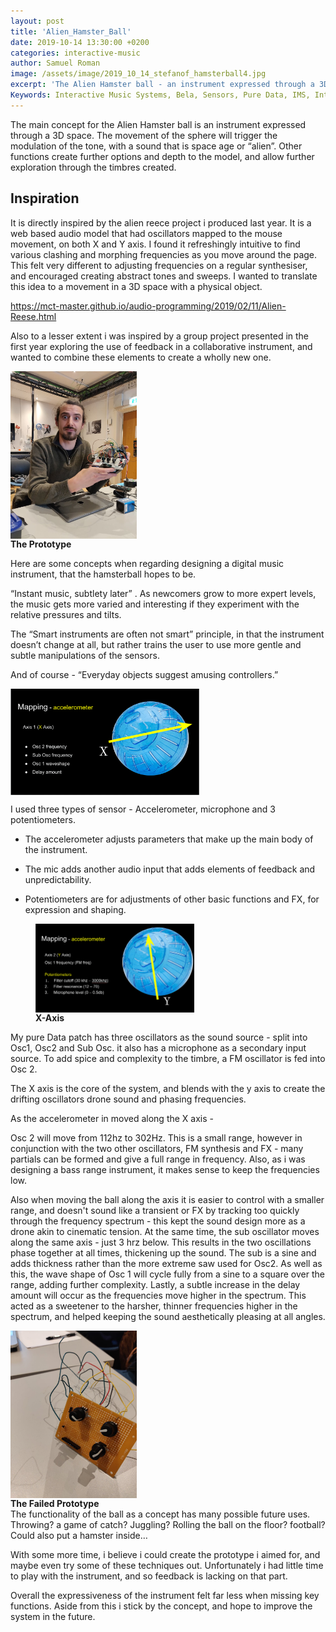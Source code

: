 ```yaml
---
layout: post
title: 'Alien_Hamster_Ball'
date: 2019-10-14 13:30:00 +0200
categories: interactive-music
author: Samuel Roman
image: /assets/image/2019_10_14_stefanof_hamsterball4.jpg
excerpt: 'The Alien Hamster ball - an instrument expressed through a 3D space'
Keywords: Interactive Music Systems, Bela, Sensors, Pure Data, IMS, Interactive Music Systems, NIME, MCT
---
```


The main concept for the Alien Hamster ball is an instrument expressed through a 3D space. The movement of the sphere will trigger the modulation of the tone, with a sound that is space age or “alien”. Other functions create further options and depth to the model, and allow further exploration through the timbres created.



## Inspiration

It is directly inspired by the alien reece project i produced last year. It is a web based audio model that had oscillators mapped to the mouse movement, on both X and Y axis. I found it refreshingly intuitive to find various clashing and morphing frequencies as you move around the page. This felt very different to adjusting frequencies on a regular synthesiser, and encouraged creating abstract tones and sweeps.
I wanted to translate this idea to a movement in a 3D space with a physical object.

https://mct-master.github.io/audio-programming/2019/02/11/Alien-Reese.html

Also to a lesser extent i was inspired by a group project presented in the first year exploring the use of feedback in a collaborative instrument, and wanted to combine these elements to create a wholly new one.

<img src="/assets/image/2019_10_14_stefanof_hamsterball3.jpg" width="40%" height="40%" align="center" />
<figcaption><strong>The Prototype</strong></figcaption>
</figure>

Here are some concepts when regarding designing a digital music instrument, that the hamsterball hopes to be.

“Instant music, subtlety later” . As newcomers grow to more expert levels, the music gets more varied and interesting if they experiment with the relative pressures and tilts.

The “Smart instruments are often not smart” principle, in that the instrument doesn’t change at all, but rather trains the user to use more gentle and subtle manipulations of the sensors.

And of course - “Everyday objects suggest amusing controllers.”

<img src="/assets/image/2019_10_14_stefanof_hamsterball6.png" width="60%" height="60%" align="center" />

I used three types of sensor - Accelerometer, microphone and 3 potentiometers.

- The accelerometer adjusts parameters that make up the main body of the instrument.

- The mic adds another audio input that adds elements of feedback and unpredictability.

- Potentiometers are for adjustments of other basic functions and FX, for expression and shaping.

<figure>
<img src="/assets/image/2019_10_14_stefanof_hamsterball5.png" width="60%" height="60%" align="center" />
<figcaption><strong>X-Axis</strong></figcaption>
</figure>

My pure Data patch has three oscillators as the sound source - split into Osc1, Osc2 and Sub Osc. it also has a microphone as a secondary input source. To add spice and complexity to the timbre, a FM oscillator is fed into Osc 2.

The X axis is the core of the system, and blends with the y axis to create the drifting oscillators drone sound and phasing frequencies.

As the accelerometer in moved along the X axis -

Osc 2 will move from 112hz to 302Hz. This is a small range, however in conjunction with the two other oscillators, FM synthesis and FX - many partials can be formed and give a full range in frequency. Also, as i was designing a bass range instrument, it makes sense to keep the frequencies low.

Also when moving the ball along the axis it is easier to control with a smaller range, and doesn't sound like a transient or FX by tracking too quickly through the frequency spectrum - this kept the sound design more as a drone akin to cinematic tension.
At the same time, the sub oscillator moves along the same axis - just 3 hrz below. This results in the two oscillations phase together at all times, thickening up the sound. The sub is a sine and adds thickness rather than the more extreme saw used for Osc2.
As well as this, the wave shape of Osc 1 will cycle fully from a sine to a square over the range, adding further complexity. Lastly, a subtle increase in the delay amount will occur as the frequencies move higher in the spectrum. This acted as a sweetener to the harsher, thinner frequencies higher in the spectrum, and helped keeping the sound aesthetically pleasing at all angles.

<img src="/assets/image/2019_10_14_stefanof_hamsterball2.jpg" width="40%" height="40%" align="center" />
<figcaption><strong>The Failed Prototype</strong></figcaption>
</figure>
The functionality of the ball as a concept has many possible future uses. Throwing? a game of catch? Juggling? Rolling the ball on the floor? football? Could also put a hamster inside…

With some more time, i believe i could create the prototype i aimed for, and maybe even try some of these techniques out. Unfortunately i had little time to play with the instrument, and so feedback is lacking on that part.

 Overall the expressiveness of the instrument felt far less when missing key functions. Aside from this i stick by the concept, and hope to improve the system in the future.

